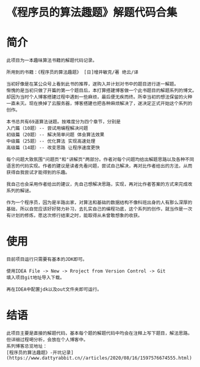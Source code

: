 # 《程序员的算法趣题》解题代码合集

# 简介

    此项目为一本趣味算法书籍的解题代码记录。
    
    所用到的书籍：《程序员的算法趣题》 [日]增井敏克/著 绝云/译
    
    当初好像是在某公众号上看到此书的推荐，遂购入并计划对书中的题目进行逐一解题。
    惭愧的是当初只做了开篇的第一个题目后，本打算搭建博客做一个此书题目的解题系列的博文。
    却因为当时个人博客搭建过程中遇到一些麻烦，最后便无疾而终。所幸当初的想法保留的火种
    一直未灭。现在换掉了云服务器，博客搭建也把各种麻烦解决了，遂决定正式开始这个系列的
    创作。
    
    本书总共有69道算法谜题。按难度分为四个章节，分别是
    入门篇（10题）-- 尝试用编程解决问题
    初级篇（20题）-- 解决简单问题 体会算法效果
    中级篇（25题）-- 优化算法 实现高速处理
    高级篇（14题）-- 改变思路 让程序速度更快
    
    每个问题大致氛围"问题页"和"讲解页"两部分。作者对每个问题均给出解题思路以及各种不同
    语言的代码实现。作者的建议是读者先看问题，尝试自己解决，再对比作者给出的方法，从而
    获得自我尝试才能得到的乐趣。
    
    我自己也会采用作者给出的建议，先自己想解决思路，实现，再对比作者答案的方式来完成改
    系列的解谜。
    
    作为一个程序员，因为是半路出家，对算法和基础的数据结构不像科班出身的人有那么深厚的
    基础，所以自觉应该好好努力补习，去扎实自己的编程功底，这个系列的创作，就当作是一次
    有计划的修炼，愿这次修行结束之时，能取得从未曾敢想象的收获。

# 使用
    
    目前项目运行只需要有基本的JDK即可。
    
    使用IDEA File -> New -> Rroject from Version Control -> Git
    填入项目git地址导入下载。
    
    再在IDEA中配置jdk以及out文件夹即可运行。

# 结语
    
    此项目主要是直接的解题代码，基本每个题的解题代码中均会在注释上写下题目，解法思路。
    但详细过程喝分析，会放在个人博客中。
    系列博客总览地址：
    [程序员的算法趣题》-开坑记录](https://www.dattyrabbit.cn//articles/2020/08/16/1597576674555.html)